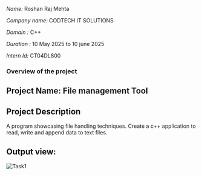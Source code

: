 *Name:* Roshan Raj Mehta

*Company name:* CODTECH IT SOLUTIONS

*Domain :* C++

*Duration :* 10 May 2025 to 10 june 2025

*Intern Id:* CT04DL800

### Overview of the project

## Project Name: File management Tool

## Project Description 
A program showcasing file handling techniques. Create a c++ application to read, write and append data to text files.
## Output view: 
![Task1](https://github.com/user-attachments/assets/581d1524-75bf-42c3-af22-717032af4292)
